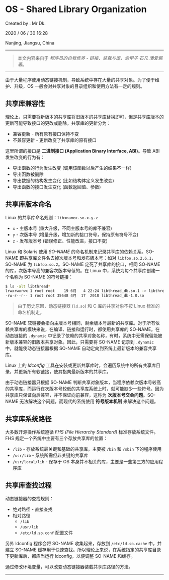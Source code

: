 # OS - Shared Library Organization

Created by : Mr Dk.

2020 / 06 / 30 16:28

Nanjing, Jiangsu, China

---

> 本文内容来自于 *程序员的自我修养 - 链接、装载与库，俞甲子 石凡 潘爱民著*。

---

由于大量程序使用动态链接机制，导致系统中存在大量的共享对象。为了便于维护、升级，OS 一般会对共享对象的目录组织和使用方法有一定的规则。

## 共享库兼容性

理论上，只需要将新版本的共享库将旧版本的共享库替换即可，但是共享库版本的更新可能导致接口的更改或删除。共享库的更新分为：

* 兼容更新 - 所有原有接口保持不变
* 不兼容更新 - 更新改变了共享库的原有接口

这里所谓的接口是 **二进制接口 (Application Binary Interface, ABI)**。导致 ABI 发生改变的行为有：

* 导出函数的行为发生改变 (调用该函数以后产生的结果不一样)
* 导出函数被删除
* 导出数据的结构发生变化 (比如结构体定义发生改变)
* 导出函数的接口发生变化 (函数返回值、参数)

## 共享库版本命名

Linux 的共享库命名规则：`lib<name>.so.x.y.z`

* `x` - 主版本号 (重大升级，不同主版本号的库不兼容)
* `y` - 次版本号 (增量升级，增加新的接口符号，保持原有符号不变)
* `z` - 发布版本号 (错误修正、性能改进，接口不变)

Linux 和 Solaris 使用 *SO-NAME* 的命名机制来记录共享库的依赖关系。SO-NAME 即共享库文件名去掉次版本号和发布版本号：如对 `libfoo.so.2.6.1`，SO-NAME 为 `libfoo.so.2`。SO-NAME 定死了共享库的接口，相同 SO-NAME 的库，次版本号高的兼容次版本号低的。在 Linux 中，系统为每个共享库创建一个名称为 SO-NAME 的符号链接：

```bash
$ ls -alt libthread*
lrwxrwxrwx 1 root root    19 6月   4 22:24 libthread_db.so.1 -> libthread_db-1.0.so
-rw-r--r-- 1 root root 35648 4月  17  2018 libthread_db-1.0.so
```

> 由于历史原因，动态链接器 (`ld.so`) 和 C 库的共享对象不按 Linux 标准的命名机制走。

SO-NAME 软链接会指向主版本号相同，剩余版本号最新的共享库。对于所有依赖共享库的模块来说，在编译、链接和运行时，都使用共享库的 SO-NAME。在动态链接的 `.dynamic` 中记录了依赖的共享对象名称，有时，系统中无需保留能被新版本兼容的旧版本共享对象。因此，只需要将 SO-NAME 记录到 `.dynamic` 中，就能使动态链接器根据 SO-NAME 自动定向到系统上最新版本的兼容共享库。

Linux 上的 *ldconfig* 工具在安装或更新共享库时，会遍历系统中的所有共享库目录，并更新所有软链接，使其指向最新版本的共享库。

由于动态链接器只根据 SO-NAME 判断共享对象版本，当程序依赖次版本号较高的共享库，而运行在次版本号较低的共享库系统上时，就可能缺少一些符号。因为共享库只保证向后兼容，并不保证向前兼容，这称为 **次版本号交会问题**。SO-NAME 无法解决这个问题，而现代的系统使用 **符号版本机制** 来解决这个问题。

## 共享库系统路径

大多数开源操作系统遵循 *FHS (File Hierarchy Standard)* 标准存放系统文件。FHS 规定一个系统中主要有三个存放共享库的位置：

* `/lib` - 存放系统最关键和基础的共享库，主要被 `/bin` 和 `/sbin` 下的程序使用
* `/usr/lib` - 系统所需但非关键的共享库
* `/usr/local/lib` - 保存于 OS 本身并不相关的库，主要是一些第三方的应用程序库

## 共享库查找过程

动态链接器的查找规则：

* 绝对路径 - 直接查找
* 相对路径
  * `/lib`
  * `/usr/lib`
  * `/etc/ld.so.conf` 配置文件

另外 ldconfig 程序会将 SO-NAME 收集起来，存放到 `/etc/ld.so.cache` 中，并建立 SO-NAME 缓存用于快速查找。所以理论上来说，在系统指定的共享库目录下更新库后，都应当运行 ldconfig，以便调整 SO-NAME 和缓存。

通过修改环境变量，可以改变动态链接器装载共享库路径的方法。

---

